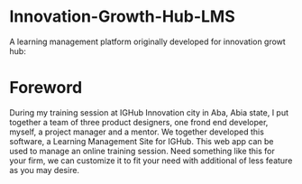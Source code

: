 # Innovation-Growth-Hub-LMS
A learning management platform originally developed for innovation growt hub: 
# Foreword 
During my training session at IGHub Innovation city in Aba, Abia state, I put together a team of three product designers, one frond end developer, myself, a project manager and a mentor. We together developed this software, a Learning Management Site for IGHub. This web app can be used to manage an online training session. Need something like this for your firm, we can customize it to fit your need with additional of less feature as you may desire.
